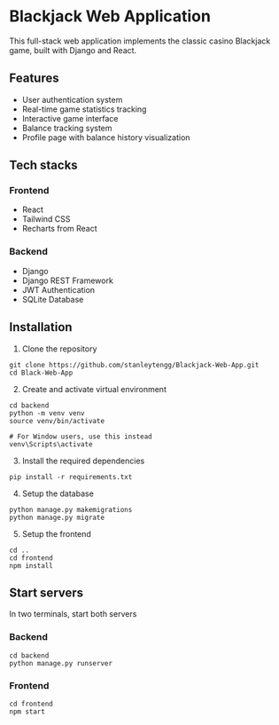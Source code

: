 # Blackjack Web Application
This full-stack web application implements the classic casino Blackjack game, built with Django and React.

## Features
- User authentication system
- Real-time game statistics tracking
- Interactive game interface
- Balance tracking system
- Profile page with balance history visualization

## Tech stacks
### Frontend
- React
- Tailwind CSS
- Recharts from React

### Backend
- Django
- Django REST Framework
- JWT Authentication
- SQLite Database

## Installation
1. Clone the repository
```
git clone https://github.com/stanleytengg/Blackjack-Web-App.git
cd Black-Web-App
```
2. Create and activate virtual environment
```
cd backend
python -m venv venv
source venv/bin/activate

# For Window users, use this instead
venv\Scripts\activate
```
3. Install the required dependencies
```
pip install -r requirements.txt
```
4. Setup the database
```
python manage.py makemigrations
python manage.py migrate
```
5. Setup the frontend
```
cd ..
cd frontend
npm install
```
## Start servers
In two terminals, start both servers
### Backend
```
cd backend
python manage.py runserver
```
### Frontend
```
cd frontend
npm start
```

